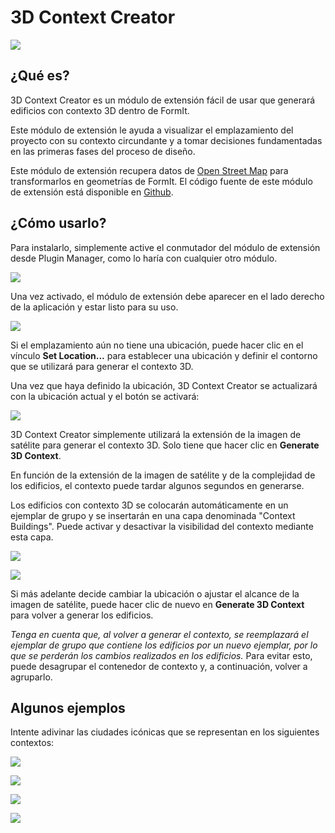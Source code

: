 # 3D Context Creator 

![](<../../.gitbook/assets/3D Context Creator_new.gif>)

## ¿Qué es?

3D Context Creator es un módulo de extensión fácil de usar que generará edificios con contexto 3D dentro de FormIt. 

Este módulo de extensión le ayuda a visualizar el emplazamiento del proyecto con su contexto circundante y a tomar decisiones fundamentadas en las primeras fases del proceso de diseño.

Este módulo de extensión recupera datos de [Open Street Map](https://www.openstreetmap.org/about) para transformarlos en geometrías de FormIt. El código fuente de este módulo de extensión está disponible en [Github](https://github.com/matterlab-co/FormIt-Context-Plugin).

## ¿Cómo usarlo?

Para instalarlo, simplemente active el conmutador del módulo de extensión desde Plugin Manager, como lo haría con cualquier otro módulo.

![](../../.gitbook/assets/contextcreator3.png)

Una vez activado, el módulo de extensión debe aparecer en el lado derecho de la aplicación y estar listo para su uso.

![](<../../.gitbook/assets/3D Context Creator new_no location (1).png>)

Si el emplazamiento aún no tiene una ubicación, puede hacer clic en el vínculo **Set Location...** para establecer una ubicación y definir el contorno que se utilizará para generar el contexto 3D.

Una vez que haya definido la ubicación, 3D Context Creator se actualizará con la ubicación actual y el botón se activará:

![](<../../.gitbook/assets/3D Context Creator new_with location.png>)

3D Context Creator simplemente utilizará la extensión de la imagen de satélite para generar el contexto 3D. Solo tiene que hacer clic en **Generate 3D Context**.

En función de la extensión de la imagen de satélite y de la complejidad de los edificios, el contexto puede tardar algunos segundos en generarse.

Los edificios con contexto 3D se colocarán automáticamente en un ejemplar de grupo y se insertarán en una capa denominada "Context Buildings". Puede activar y desactivar la visibilidad del contexto mediante esta capa.

![](<../../.gitbook/assets/3D Context Creator_layers.png>)

![](<../../.gitbook/assets/3D Context Creator_NYC.png>)

Si más adelante decide cambiar la ubicación o ajustar el alcance de la imagen de satélite, puede hacer clic de nuevo en **Generate 3D Context** para volver a generar los edificios. 

_Tenga en cuenta que, al volver a generar el contexto, se reemplazará el ejemplar de grupo que contiene los edificios por un nuevo ejemplar, por lo que se perderán los cambios realizados en los edificios._ Para evitar esto, puede desagrupar el contenedor de contexto y, a continuación, volver a agruparlo.

## **Algunos ejemplos**

Intente adivinar las ciudades icónicas que se representan en los siguientes contextos:

![](<../../.gitbook/assets/image (2) (1).png>)

![](<../../.gitbook/assets/image (34).png>)

![](<../../.gitbook/assets/image (13) (1) (1).png>)

![](<../../.gitbook/assets/image (59).png>)
